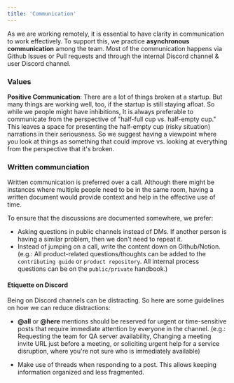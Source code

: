 ```yaml
---
title: 'Communication'
---
```


As we are working remotely, it is essential to have clarity in communication to work effectively. To support this, we practice **asynchronous communication** among the team. Most of the communication happens via Github Issues or Pull requests and through the internal Discord channel & user Discord channel.

### Values

**Positive Communication**: There are a lot of things broken at a startup. But many things are working well, too, if the startup is still staying afloat. So while we people might have inhibitions, It is always preferable to communicate from the perspective of "half-full cup vs. half-empty cup." This leaves a space for presenting the half-empty cup (risky situation) narrations in their seriousness. So we suggest having a viewpoint where you look at things as something that could improve vs. looking at everything from the perspective that it's broken.


### Written communciation

Written communication is preferred over a call. Although there might be instances where multiple people need to be in the same room, having a written document would provide context and help in the effective use of time.

To ensure that the discussions are documented somewhere, we prefer:
- Asking questions in public channels instead of DMs. If another person is having a similar problem, then we don't need to repeat it.
- Instead of jumping on a call, write the content down on Github/Notion. (e.g.: All product-related questions/thoughts can be added to the `contributing guide` or `product repository`. All internal process questions can be on the `public/private` handbook.)

#### Etiquette on Discord

Being on Discord channels can be distracting. So here are some guidelines on how we can reduce distractions:

- **@all** or **@here** mentions should be reserved for urgent or time-sensitive posts that require immediate attention by everyone in the channel. (e.g.: Requesting the team for QA server availability, Changing a meeting invite URL just before a meeting, or soliciting urgent help for a service disruption, where you're not sure who is immediately available)

- Make use of threads when responding to a post. This allows keeping information organized and less fragmented.
